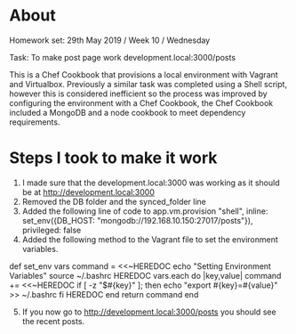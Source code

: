 # About

Homework set: 29th May 2019 / Week 10 / Wednesday

Task: To make post page work development.local:3000/posts

This is a Chef Cookbook that provisions a local environment with Vagrant and Virtualbox.  Previously a similar task
was completed using a Shell script, however this is considered inefficient so the process was improved by configuring
the environment with a Chef Cookbook, the Chef Cookbook included a MongoDB and a node cookbook to meet dependency requirements.


# Steps I took to make it work

1. I made sure that the development.local:3000 was working as it should be at http://development.local:3000
2. Removed the DB folder and the synced_folder line
3. Added the following line of code to app.vm.provision "shell", inline: set_env({DB_HOST: "mongodb://192.168.10.150:27017/posts"}), privileged: false
4. Added the following method to the Vagrant file to set the environment variables.

def set_env vars
  command = <<~HEREDOC
    echo "Setting Environment Variables"
    source ~/.bashrc
  HEREDOC
  vars.each do |key,value|
    command += <<~HEREDOC
      if [ -z "$#{key}" ]; then
        echo "export #{key}=#{value}" >> ~/.bashrc
      fi
    HEREDOC
  end
  return command
end

5. If you now go to http://development.local:3000/posts  you should see the recent posts.
